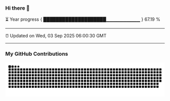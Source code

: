 ### Hi there 👋

⏳ Year progress { ████████████████████▁▁▁▁▁▁▁▁▁▁ } 67.19 %

---

⏰ Updated on Wed, 03 Sep 2025 06:00:30 GMT

---
### My GitHub Contributions

<picture>
  <source media="(prefers-color-scheme: dark)" srcset="https://raw.githubusercontent.com/AxyLm/axylm/output/github-contribution-grid-snake-dark.svg">
  <source media="(prefers-color-scheme: light)" srcset="https://raw.githubusercontent.com/AxyLm/axylm/output/github-contribution-grid-snake.svg">
  <img alt="github contribution grid snake animation" src="https://raw.githubusercontent.com/AxyLm/axylm/output/github-contribution-grid-snake.svg">
</picture>

